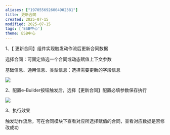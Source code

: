 ```yaml
---
aliases: ["1970556926004902381"]
title: 更新合同
created: 2025-07-15
modified: 2025-07-15
tags: ['ESB中心']
theme: ESB中心
---
```


1、【 更新合同】组件实现触发动作流后更新合同数据

选择合同：可固定值选一个合同或动态赋值上下文参数

基础信息、通用信息、类型信息：选择需要更新的字段信息

![](7aa1125bcd41d9880adf6de0810f8030.jpg)

2、配置e-Builder按钮触发后，选择【更新合同】配置必填参数保存执行

![](7b04059ddfa8382d3524d5585ba7f271.jpg)

3、执行效果

触发动作流后，可在合同模块下查看对应所选择赋值的合同，查看对应数据是否修改成功